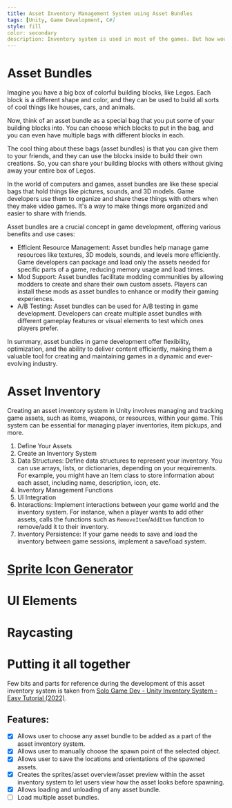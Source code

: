 ```yaml
---
title: Asset Inventory Management System using Asset Bundles
tags: [Unity, Game Development, C#]
style: fill
color: secondary
description: Inventory system is used in most of the games. But how would you create one using just Asset Bundles?
---
```


# Asset Bundles

Imagine you have a big box of colorful building blocks, like Legos. Each block is a different shape and color, and they can be used to build all sorts of cool things like houses, cars, and animals.

Now, think of an asset bundle as a special bag that you put some of your building blocks into. You can choose which blocks to put in the bag, and you can even have multiple bags with different blocks in each.

The cool thing about these bags (asset bundles) is that you can give them to your friends, and they can use the blocks inside to build their own creations. So, you can share your building blocks with others without giving away your entire box of Legos.

In the world of computers and games, asset bundles are like these special bags that hold things like pictures, sounds, and 3D models. Game developers use them to organize and share these things with others when they make video games. It's a way to make things more organized and easier to share with friends.

Asset bundles are a crucial concept in game development, offering various benefits and use cases:
- Efficient Resource Management: Asset bundles help manage game resources like textures, 3D models, sounds, and levels more efficiently. Game developers can package and load only the assets needed for specific parts of a game, reducing memory usage and load times.
- Mod Support: Asset bundles facilitate modding communities by allowing modders to create and share their own custom assets. Players can install these mods as asset bundles to enhance or modify their gaming experiences.
- A/B Testing: Asset bundles can be used for A/B testing in game development. Developers can create multiple asset bundles with different gameplay features or visual elements to test which ones players prefer.

In summary, asset bundles in game development offer flexibility, optimization, and the ability to deliver content efficiently, making them a valuable tool for creating and maintaining games in a dynamic and ever-evolving industry.

# Asset Inventory

Creating an asset inventory system in Unity involves managing and tracking game assets, such as items, weapons, or resources, within your game. This system can be essential for managing player inventories, item pickups, and more.

1. Define Your Assets
2. Create an Inventory System
3. Data Structures: Define data structures to represent your inventory. You can use arrays, lists, or dictionaries, depending on your requirements. For example, you might have an Item class to store information about each asset, including name, description, icon, etc.
4. Inventory Management Functions
5. UI Integration
6. Interactions: Implement interactions between your game world and the inventory system. For instance, when a player wants to add other assets, calls the functions such as `RemoveItem`/`AddItem` function to remove/add it to their inventory.
7. Inventory Persistence: If your game needs to save and load the inventory between game sessions, implement a save/load system.

# [Sprite Icon Generator](https://assetstore.unity.com/packages/tools/gui/icon-generator-generate-icons-from-prefabs-113946)

# UI Elements

# Raycasting

# Putting it all together

Few bits and parts for reference during the development of this asset inventory system is taken from [Solo Game Dev - Unity Inventory System - Easy Tutorial (2022)](https://youtu.be/AoD_F1fSFFg?si=xOs_IIxiqDdXeSae).

## Features:

- [x] Allows user to choose any asset bundle to be added as a part of the asset inventory system.
- [x] Allows user to manually choose the spawn point of the selected object.
- [x] Allows user to save the locations and orientations of the spawned assets.
- [x] Creates the sprites/asset overview/asset preview within the asset inventory system to let users view how the asset looks before spawning.
- [x] Allows loading and unloading of any asset bundle.
- [ ] Load multiple asset bundles.
